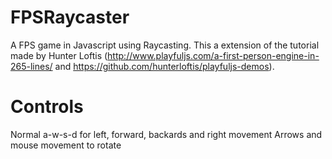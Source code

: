 # FPSRaycaster
A FPS game in Javascript using Raycasting. 
This a extension of the tutorial made by Hunter Loftis (http://www.playfuljs.com/a-first-person-engine-in-265-lines/ and https://github.com/hunterloftis/playfuljs-demos). 

# Controls
Normal a-w-s-d for left, forward, backards and right movement
Arrows and mouse movement to rotate